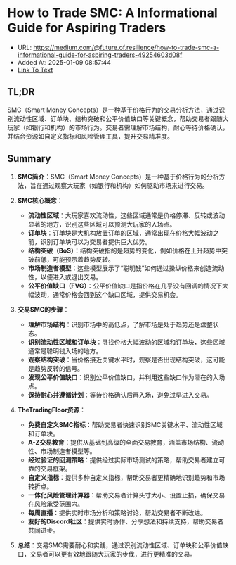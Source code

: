 # How to Trade SMC: A Informational Guide for Aspiring Traders
- URL: https://medium.com/@future.of.resilience/how-to-trade-smc-a-informational-guide-for-aspiring-traders-49254603d08f
- Added At: 2025-01-09 08:57:44
- [Link To Text](2025-01-09-how-to-trade-smc-a-informational-guide-for-aspiring-traders_raw.md)

## TL;DR
SMC（Smart Money Concepts）是一种基于价格行为的交易分析方法，通过识别流动性区域、订单块、结构突破和公平价值缺口等关键概念，帮助交易者跟随大玩家（如银行和机构）的市场行为。交易者需理解市场结构，耐心等待价格确认，并结合资源如自定义指标和风险管理工具，提升交易精准度。

## Summary
1. **SMC简介**：SMC（Smart Money Concepts）是一种基于价格行为的分析方法，旨在通过观察大玩家（如银行和机构）如何驱动市场来进行交易。

2. **SMC核心概念**：
   - **流动性区域**：大玩家喜欢流动性，这些区域通常是价格停滞、反转或波动显著的地方，识别这些区域可以预测大玩家的入场点。
   - **订单块**：订单块是大机构放置订单的区域，通常出现在价格大幅波动之前，识别订单块可以为交易者提供巨大优势。
   - **结构突破（BoS）**：结构突破指的是趋势的变化，例如价格在上升趋势中突破前低，可能预示着趋势反转。
   - **市场制造者模型**：这些模型展示了“聪明钱”如何通过操纵价格来创造流动性，以便进入或退出交易。
   - **公平价值缺口（FVG）**：公平价值缺口是指价格在几乎没有回调的情况下大幅波动，通常价格会回到这个缺口区域，提供交易机会。

3. **交易SMC的步骤**：
   - **理解市场结构**：识别市场中的高低点，了解市场是处于趋势还是盘整状态。
   - **识别流动性区域和订单块**：寻找价格大幅波动的区域和订单块，这些区域通常是聪明钱入场的地方。
   - **观察结构突破**：当价格接近关键水平时，观察是否出现结构突破，这可能是趋势反转的信号。
   - **发现公平价值缺口**：识别公平价值缺口，并利用这些缺口作为潜在的入场点。
   - **保持耐心并遵循计划**：等待价格确认后再入场，避免过早进入交易。

4. **TheTradingFloor资源**：
   - **免费自定义SMC指标**：帮助交易者快速识别SMC关键水平、流动性区域和订单块。
   - **A-Z交易教育**：提供从基础到高级的全面交易教育，涵盖市场结构、流动性、市场制造者模型等。
   - **经过验证的回测策略**：提供经过实际市场测试的策略，帮助交易者建立可靠的交易框架。
   - **自定义指标**：提供多种自定义指标，帮助交易者更精确地识别趋势和市场转折点。
   - **一体化风险管理计算器**：帮助交易者计算头寸大小、设置止损，确保交易在风险承受范围内。
   - **每周直播**：提供实时市场分析和策略讨论，帮助交易者不断改进。
   - **友好的Discord社区**：提供实时协作、分享想法和持续支持，帮助交易者共同进步。

5. **总结**：交易SMC需要耐心和实践，通过识别流动性区域、订单块和公平价值缺口，交易者可以更有效地跟随大玩家的步伐，进行更精准的交易。

